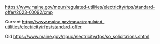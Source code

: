 https://www.maine.gov/mpuc/regulated-utilities/electricity/rfps/standard-offer/2023-00092/cmp

Current https://www.maine.gov/mpuc/regulated-utilities/electricity/rfps/standard-offer

Old https://www.maine.gov/mpuc/electricity/rfps/so_solicitations.shtml
